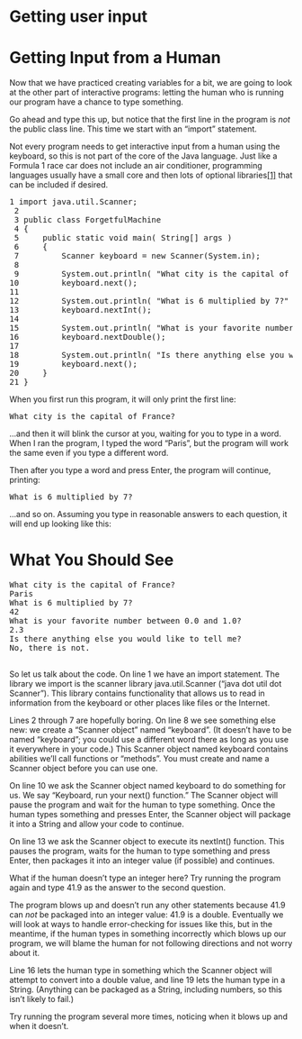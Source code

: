 # Getting user input

<h1 class="title">Getting Input from a Human</h1>
<p>Now that we have practiced creating variables for a bit, we are going to look at the other part of interactive programs: letting the human who is running our program have a chance to type something.</p>
<p>Go ahead and type this up, but notice that the first line in the program is <em>not</em> the public class line. This time we start with an &ldquo;import&rdquo; statement.</p>
<p>Not every program needs to get interactive input from a human using the keyboard, so this is not part of the core of the Java language. Just like a Formula 1 race car does not include an air conditioner, programming languages usually have a small core and then lots of optional libraries<a id="id1" class="footnote-reference" href="#libs">[1]</a> that can be included if desired.</p>
<pre>
1 import java.util.Scanner;
 2 
 3 public class ForgetfulMachine
 4 {
 5     public static void main( String[] args )
 6     {
 7         Scanner keyboard = new Scanner(System.in);
 8 
 9         System.out.println( "What city is the capital of France?" );
10         keyboard.next();
11 
12         System.out.println( "What is 6 multiplied by 7?" );
13         keyboard.nextInt();
14 
15         System.out.println( "What is your favorite number between 0.0 and 1.0?" );
16         keyboard.nextDouble();
17 
18         System.out.println( "Is there anything else you would like to tell me?" );
19         keyboard.next();
20     }
21 }
</pre>
<p>When you first run this program, it will only print the first line:</p>
<pre class="literal-block">What city is the capital of France?
</pre>
<p>&hellip;and then it will blink the cursor at you, waiting for you to type in a word. When I ran the program, I typed the word &ldquo;Paris&rdquo;, but the program will work the same even if you type a different word.</p>
<p>Then after you type a word and press Enter, the program will continue, printing:</p>
<pre class="literal-block">What is 6 multiplied by 7?
</pre>
<p>&hellip;and so on. Assuming you type in reasonable answers to each question, it will end up looking like this:</p>
<div id="what-you-should-see" class="section">
<h1>What You Should See</h1>
<pre class="terminal literal-block">What city is the capital of France?
Paris
What is 6 multiplied by 7?
42
What is your favorite number between 0.0 and 1.0?
2.3
Is there anything else you would like to tell me?
No, there is not.

</pre>
<p>So let us talk about the code. On line 1 we have an import statement. The library we import is the scanner library java.util.Scanner (&ldquo;java dot util dot Scanner&rdquo;). This library contains functionality that allows us to read in information from the keyboard or other places like files or the Internet.</p>
<p>Lines 2 through 7 are hopefully boring. On line 8 we see something else new: we create a &ldquo;Scanner object&rdquo; named &ldquo;keyboard&rdquo;. (It doesn&rsquo;t have to be named &ldquo;keyboard&rdquo;; you could use a different word there as long as you use it everywhere in your code.) This Scanner object named keyboard contains abilities we&rsquo;ll call functions or &ldquo;methods&rdquo;. You must create and name a Scanner object before you can use one.</p>
<p>On line 10 we ask the Scanner object named keyboard to do something for us. We say &ldquo;Keyboard, run your next() function.&rdquo; The Scanner object will pause the program and wait for the human to type something. Once the human types something and presses Enter, the Scanner object will package it into a String and allow your code to continue.</p>
<p>On line 13 we ask the Scanner object to execute its nextInt() function. This pauses the program, waits for the human to type something and press Enter, then packages it into an integer value (if possible) and continues.</p>
<p>What if the human doesn&rsquo;t type an integer here? Try running the program again and type 41.9 as the answer to the second question.</p>
<p>The program blows up and doesn&rsquo;t run any other statements because 41.9 can <em>not</em> be packaged into an integer value: 41.9 is a double. Eventually we will look at ways to handle error-checking for issues like this, but in the meantime, if the human types in something incorrectly which blows up our program, we will blame the human for not following directions and not worry about it.</p>
<p>Line 16 lets the human type in something which the Scanner object will attempt to convert into a double value, and line 19 lets the human type in a String. (Anything can be packaged as a String, including numbers, so this isn&rsquo;t likely to fail.)</p>
<p>Try running the program several more times, noticing when it blows up and when it doesn&rsquo;t.</p>
</div>